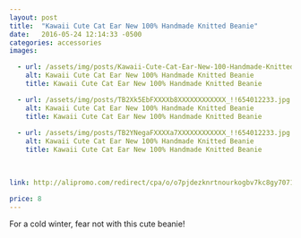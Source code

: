 ```yaml
---
layout: post
title:  "Kawaii Cute Cat Ear New 100% Handmade Knitted Beanie"
date:   2016-05-24 12:14:33 -0500
categories: accessories
images:

  - url: /assets/img/posts/Kawaii-Cute-Cat-Ear-New-100-Handmade-Knitted-Beanie-Women-Winter-Hat-Ear-Muff-Cap-with.jpg
    alt: Kawaii Cute Cat Ear New 100% Handmade Knitted Beanie
    title: Kawaii Cute Cat Ear New 100% Handmade Knitted Beanie

  - url: /assets/img/posts/TB2Xk5EbFXXXXb8XXXXXXXXXXXX_!!654012233.jpg
    alt: Kawaii Cute Cat Ear New 100% Handmade Knitted Beanie
    title: Kawaii Cute Cat Ear New 100% Handmade Knitted Beanie
    
  - url: /assets/img/posts/TB2YNegaFXXXXa7XXXXXXXXXXXX_!!654012233.jpg
    alt: Kawaii Cute Cat Ear New 100% Handmade Knitted Beanie
    title: Kawaii Cute Cat Ear New 100% Handmade Knitted Beanie
    

    
link: http://alipromo.com/redirect/cpa/o/o7pjdezknrtnourkogbv7kc8gy70710e/

price: 8
---
```



For a cold winter, fear not with this cute beanie!
